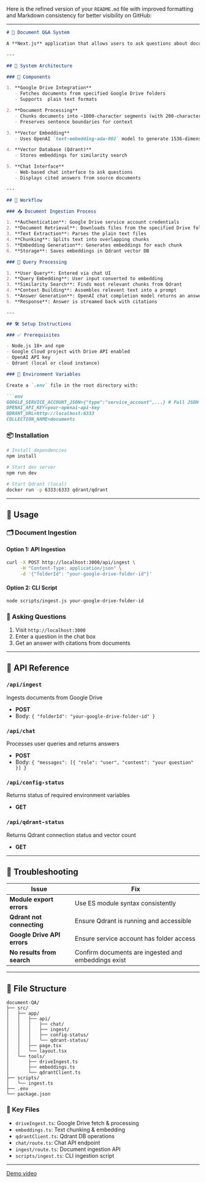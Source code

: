 Here is the refined version of your `README.md` file with improved formatting and Markdown consistency for better visibility on GitHub:

---

````md
# 📄 Document Q&A System

A **Next.js** application that allows users to ask questions about documents stored in **Google Drive**. It uses **OpenAI embeddings** to convert document chunks into vector representations, which are stored in a **Qdrant vector database** for efficient similarity search and retrieval.

---

## 🧠 System Architecture

### 🧩 Components

1. **Google Drive Integration**
   - Fetches documents from specified Google Drive folders
   - Supports  plain text formats

2. **Document Processing**
   - Chunks documents into ~1000-character segments (with 200-character overlap)
   - Preserves sentence boundaries for context

3. **Vector Embedding**
   - Uses OpenAI `text-embedding-ada-002` model to generate 1536-dimensional vectors

4. **Vector Database (Qdrant)**
   - Stores embeddings for similarity search

5. **Chat Interface**
   - Web-based chat interface to ask questions
   - Displays cited answers from source documents

---

## 🔁 Workflow

### 📥 Document Ingestion Process

1. **Authentication**: Google Drive service account credentials
2. **Document Retrieval**: Downloads files from the specified Drive folder
3. **Text Extraction**: Parses the plain text files
4. **Chunking**: Splits text into overlapping chunks
5. **Embedding Generation**: Generates embeddings for each chunk
6. **Storage**: Saves embeddings in Qdrant vector DB

### 🤖 Query Processing

1. **User Query**: Entered via chat UI
2. **Query Embedding**: User input converted to embedding
3. **Similarity Search**: Finds most relevant chunks from Qdrant
4. **Context Building**: Assembles relevant text into a prompt
5. **Answer Generation**: OpenAI chat completion model returns an answer
6. **Response**: Answer is streamed back with citations

---

## 🛠️ Setup Instructions

### ✅ Prerequisites

- Node.js 18+ and npm
- Google Cloud project with Drive API enabled
- OpenAI API key
- Qdrant (local or cloud instance)

### 🔐 Environment Variables

Create a `.env` file in the root directory with:

```env
GOOGLE_SERVICE_ACCOUNT_JSON={"type":"service_account",...} # Full JSON string
OPENAI_API_KEY=your-openai-api-key
QDRANT_URL=http://localhost:6333
COLLECTION_NAME=documents
````

### 📦 Installation

```bash
# Install dependencies
npm install

# Start dev server
npm run dev

# Start Qdrant (local)
docker run -p 6333:6333 qdrant/qdrant
```

---

## 🚀 Usage

### 🗂️ Document Ingestion

#### Option 1: API Ingestion

```bash
curl -X POST http://localhost:3000/api/ingest \
     -H "Content-Type: application/json" \
     -d '{"folderId": "your-google-drive-folder-id"}'
```

#### Option 2: CLI Script

```bash
node scripts/ingest.js your-google-drive-folder-id
```

### 💬 Asking Questions

1. Visit `http://localhost:3000`
2. Enter a question in the chat box
3. Get an answer with citations from documents

---

## 🧩 API Reference

### `/api/ingest`

Ingests documents from Google Drive

* **POST**
* Body: `{ "folderId": "your-google-drive-folder-id" }`

### `/api/chat`

Processes user queries and returns answers

* **POST**
* Body: `{ "messages": [{ "role": "user", "content": "your question" }] }`

### `/api/config-status`

Returns status of required environment variables

* **GET**

### `/api/qdrant-status`

Returns Qdrant connection status and vector count

* **GET**

---

## 🧰 Troubleshooting

| Issue                       | Fix                                                 |
| --------------------------- | --------------------------------------------------- |
| **Module export errors**    | Use ES module syntax consistently                   |
| **Qdrant not connecting**   | Ensure Qdrant is running and accessible             |
| **Google Drive API errors** | Ensure service account has folder access            |
| **No results from search**  | Confirm documents are ingested and embeddings exist |

---

## 📁 File Structure

```
document-QA/
├── src/
│   ├── app/
│   │   ├── api/
│   │   │   ├── chat/
│   │   │   ├── ingest/
│   │   │   ├── config-status/
│   │   │   └── qdrant-status/
│   │   ├── page.tsx
│   │   └── layout.tsx
│   └── tools/
│       ├── driveIngest.ts
│       ├── embeddings.ts
│       └── qdrantClient.ts
├── scripts/
│   └── ingest.ts
├── .env
└── package.json
```

### 🔑 Key Files

* `driveIngest.ts`: Google Drive fetch & processing
* `embeddings.ts`: Text chunking & embedding
* `qdrantClient.ts`: Qdrant DB operations
* `chat/route.ts`: Chat API endpoint
* `ingest/route.ts`: Document ingestion API
* `scripts/ingest.ts`: CLI ingestion script

---

[Demo video]()
